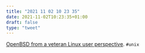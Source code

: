 ```yaml
---
title: "2021 11 02 10 23 35"
date: 2021-11-02T10:23:35+01:00
draft: false
type: "tweet"
---
```

[OpenBSD from a veteran Linux user perspective](https://cfenollosa.com/blog/openbsd-from-a-veteran-linux-user-perspective.html). `#unix`
